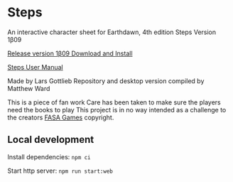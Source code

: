 # Steps
An interactive character sheet for Earthdawn, 4th edition
Steps Version 1β09

[Release version 1β09 Download and Install](https://github.com/travelingwizard/steps/releases/tag/0.09.01) 

[Steps User Manual](https://travelingwizardrpg.wordpress.com/home/steps-manual-009/)

Made by Lars Gottlieb
Repository and desktop version compiled by Matthew Ward

This is a piece of fan work
Care has been taken to make sure the players need the books to play
This project is in no way intended as a challenge to the creators [FASA Games](https://fasagames.com/) copyright.

## Local development

Install dependencies: `npm ci`

Start http server: `npm run start:web`
